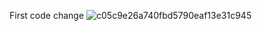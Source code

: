 First code change
![c05c9e26a740fbd5790eaf13e31c945](https://user-images.githubusercontent.com/103226676/165013636-7ecd21dc-2bdf-49b6-a67f-27d15cf8471b.png)
